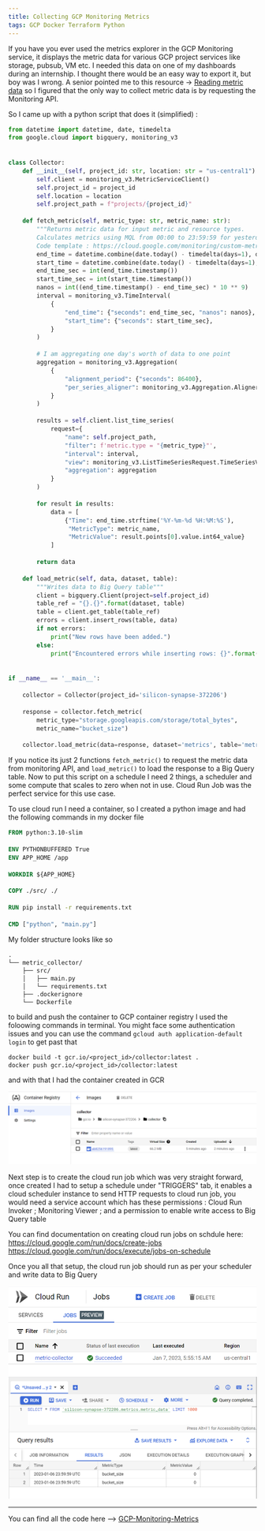 ```yaml
---
title: Collecting GCP Monitoring Metrics 
tags: GCP Docker Terraform Python
---
```


If you have you ever used the metrics explorer in the GCP Monitoring service, it displays the metric data for various GCP project services like storage, pubsub, VM etc.
I needed this data on one of my dashboards during an internship. I thought there would be an easy way to export it, but boy was I wrong.
A senior pointed me to this resource -> [Reading metric data](https://cloud.google.com/monitoring/custom-metrics/reading-metrics) so I figured that the only way to collect metric data is by requesting the Monitoring API.

So I came up with a python script that does it (simplified) : 

```python
from datetime import datetime, date, timedelta
from google.cloud import bigquery, monitoring_v3


class Collector:
    def __init__(self, project_id: str, location: str = "us-central1"):
        self.client = monitoring_v3.MetricServiceClient()
        self.project_id = project_id
        self.location = location
        self.project_path = f"projects/{project_id}"

    def fetch_metric(self, metric_type: str, metric_name: str):
        """Returns metric data for input metric and resource types.
        Calculates metrics using MQL from 00:00 to 23:59:59 for yesterday
        Code template : https://cloud.google.com/monitoring/custom-metrics/reading-metrics"""
        end_time = datetime.combine(date.today() - timedelta(days=1), datetime.max.time())
        start_time = datetime.combine(date.today() - timedelta(days=1), datetime.min.time())
        end_time_sec = int(end_time.timestamp())
        start_time_sec = int(start_time.timestamp())
        nanos = int((end_time.timestamp() - end_time_sec) * 10 ** 9)
        interval = monitoring_v3.TimeInterval(
            {
                "end_time": {"seconds": end_time_sec, "nanos": nanos},
                "start_time": {"seconds": start_time_sec},
            }
        )

        # I am aggregating one day's worth of data to one point
        aggregation = monitoring_v3.Aggregation(
            {
                "alignment_period": {"seconds": 86400},
                "per_series_aligner": monitoring_v3.Aggregation.Aligner.ALIGN_MAX,   # choose align method
            }
        )

        results = self.client.list_time_series(
            request={
                "name": self.project_path,
                "filter": f'metric.type = "{metric_type}"',
                "interval": interval,
                "view": monitoring_v3.ListTimeSeriesRequest.TimeSeriesView.FULL,
                "aggregation": aggregation
            }
        )

        for result in results:
            data = [
                {"Time": end_time.strftime('%Y-%m-%d %H:%M:%S'),
                 "MetricType": metric_name,
                 "MetricValue": result.points[0].value.int64_value}
            ]

        return data

    def load_metric(self, data, dataset, table):
        """Writes data to Big Query table"""
        client = bigquery.Client(project=self.project_id)
        table_ref = "{}.{}".format(dataset, table)
        table = client.get_table(table_ref)
        errors = client.insert_rows(table, data)
        if not errors:
            print("New rows have been added.")
        else:
            print("Encountered errors while inserting rows: {}".format(errors))


if __name__ == '__main__':

    collector = Collector(project_id='silicon-synapse-372206')

    response = collector.fetch_metric(
        metric_type="storage.googleapis.com/storage/total_bytes",
        metric_name="bucket_size")

    collector.load_metric(data=response, dataset='metrics', table='metric_data')
```

If you notice its just 2 functions `fetch_metric()` to request the metric data from monitoring API, and `load_metric()` to load the response to a Big Query table.
Now to put this script on a schedule I need 2 things, a scheduler and some compute that scales to zero when not in use.
Cloud Run Job was the perfect service for this use case.

To use cloud run I need a container, so I created a python image and had the following commands in my docker file

```Dockerfile
FROM python:3.10-slim

ENV PYTHONBUFFERED True
ENV APP_HOME /app

WORKDIR ${APP_HOME}

COPY ./src/ ./

RUN pip install -r requirements.txt

CMD ["python", "main.py"]
```

My folder structure looks like so 
```
.
└── metric_collector/
    ├── src/
    │   ├── main.py
    │   └── requirements.txt
    ├── .dockerignore
    └── Dockerfile
```

to build and push the container to GCP container registry I used the foloowing commands in terminal. You might face some authentication issues and you can use the command `gcloud auth application-default login` to get past that

```
docker build -t gcr.io/<project_id>/collector:latest .
docker push gcr.io/<project_id>/collector:latest
```

and with that I had the container created in GCR

![Container][img_0]

Next step is to create the cloud run job which was very straight forward, once created I had to setup a schedule under "TRIGGERS" tab, it enables a cloud scheduler instance to send HTTP requests to cloud run job, you would need a service account which has these permissions : Cloud Run Invoker ; Monitoring Viewer ; and a permission to enable write access to Big Query table

You can find documentation on creating cloud run jobs on schdule here:
https://cloud.google.com/run/docs/create-jobs
https://cloud.google.com/run/docs/execute/jobs-on-schedule

Once you all that setup, the cloud run job should run as per your scheduler and write data to Big Query

![Cloudrun][img_1]
![BigQuery][img_2]


<!--more-->

---

You can find all the code here --> [GCP-Monitoring-Metrics](https://github.com/nimblefox/GCP-Monitoring-Metrics)

[img_0]:/assets/container.png
[img_1]:/assets/Cloudrunjob.png
[img_2]:/assets/bigquery.png
